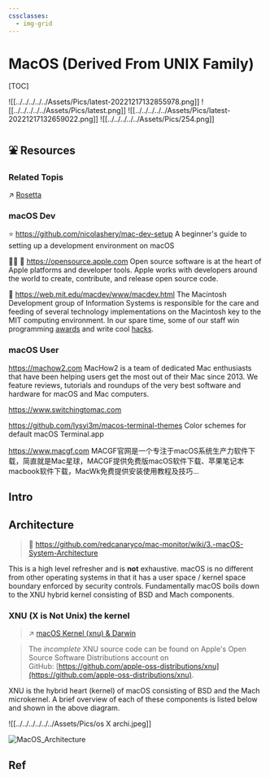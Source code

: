 ```yaml
---
cssclasses:
  - img-grid
---
```

# MacOS (Derived From UNIX Family)


[TOC]



![[../../../../../Assets/Pics/latest-20221217132855978.png]]
![[../../../../../Assets/Pics/latest.png]]
![[../../../../../Assets/Pics/latest-20221217132659022.png]]
![[../../../../../Assets/Pics/254.png]]



## ⛲️ Resources
### Related Topis
↗ [Rosetta](../../../🧬%20Computer%20System/🚀%20Virtualization%20Theory/Library%20Level%20Virtualization/Rosetta.md)


### macOS Dev
⭐️ https://github.com/nicolashery/mac-dev-setup
A beginner's guide to setting up a development environment on macOS

👨‍💻 📂 https://opensource.apple.com
Open source software is at the heart of Apple platforms and developer tools. Apple works with developers around the world to create, contribute, and release open source code.

📄 https://web.mit.edu/macdev/www/macdev.html
The Macintosh Development group of Information Systems is responsible for the care and feeding of several technology implementations on the Macintosh key to the MIT computing environment. In our spare time, some of our staff win programming [awards](http://www.hax.com/MacHack/BestOf98.html) and write cool [hacks](http://web.mit.edu/macdev/asciiMac/).


### macOS User
https://machow2.com
MacHow2 is a team of dedicated Mac enthusiasts that have been helping users get the most out of their Mac since 2013. We feature reviews, tutorials and roundups of the very best software and hardware for macOS and Mac computers.

https://www.switchingtomac.com

https://github.com/lysyi3m/macos-terminal-themes
Color schemes for default macOS Terminal.app

https://www.macgf.com
MACGF官网是一个专注于macOS系统生产力软件下载，简直就是Mac星球，MACGF提供免费版macOS软件下载、苹果笔记本macbook软件下载，MacWk免费提供安装使用教程及技巧...



## Intro



## Architecture
> 🔗 https://github.com/redcanaryco/mac-monitor/wiki/3.-macOS-System-Architecture

This is a high level refresher and is **not** exhaustive. macOS is no different from other operating systems in that it has a user space / kernel space boundary enforced by security controls. Fundamentally macOS boils down to the XNU hybrid kernel consisting of BSD and Mach components.


### XNU (X is Not Unix) the kernel
> ↗ [macOS Kernel (xnu) & Darwin](📌%20macOS%20Kernel%20(xnu)%20&%20Darwin/macOS%20Kernel%20(xnu)%20&%20Darwin.md)

> The _incomplete_ XNU source code can be found on Apple's Open Source Software Distributions account on GitHub: [https://github.com/apple-oss-distributions/xnu](https://github.com/apple-oss-distributions/xnu).

XNU is the hybrid heart (kernel) of macOS consisting of BSD and the Mach microkernel. A brief overview of each of these components is listed below and shown in the above diagram.

![[../../../../../../Assets/Pics/os X archi.jpeg]]

![MacOS_Architecture](../../../../../Assets/Pics/MacOS_Architecture.svg)



## Ref


